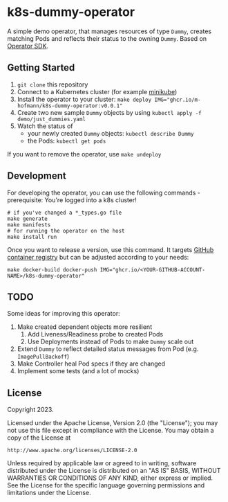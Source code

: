 # k8s-dummy-operator

A simple demo operator, that manages resources of type `Dummy`, creates matching Pods and reflects their status to the
owning `Dummy`. Based on [Operator SDK](https://sdk.operatorframework.io/).

## Getting Started

1. `git clone` this repository
2. Connect to a Kubernetes cluster (for example [minikube](https://minikube.sigs.k8s.io))
3. Install the operator to your cluster: `make deploy IMG="ghcr.io/m-hofmann/k8s-dummy-operator:v0.0.1"`
4. Create two new sample `Dummy` objects by using `kubectl apply -f demo/just_dummies.yaml`
5. Watch the status of 
   - your newly created `Dummy` objects: `kubectl describe Dummy`
   - the Pods: `kubectl get pods`

If you want to remove the operator, use `make undeploy`

## Development

For developing the operator, you can use the following commands - prerequisite: You're logged into a k8s cluster!

```shell
# if you've changed a *_types.go file
make generate
make manifests
# for running the operator on the host
make install run
```

Once you want to release a version, use this command. It targets [GitHub container registry](https://github.com/features/packages)
but can be adjusted according to your needs:

```shell
make docker-build docker-push IMG="ghcr.io/<YOUR-GITHUB-ACCOUNT-NAME>/k8s-dummy-operator"
```

## TODO

Some ideas for improving this operator:

1. Make created dependent objects more resilient
   1. Add Liveness/Readiness probe to created Pods
   2. Use Deployments instead of Pods to make `Dummy` scale out
2. Extend `Dummy` to reflect detailed status messages from Pod (e.g. `ImagePullBackoff`)
3. Make Controller heal Pod specs if they are changed
4. Implement some tests (and a lot of mocks)

## License

Copyright 2023.

Licensed under the Apache License, Version 2.0 (the "License");
you may not use this file except in compliance with the License.
You may obtain a copy of the License at

    http://www.apache.org/licenses/LICENSE-2.0

Unless required by applicable law or agreed to in writing, software
distributed under the License is distributed on an "AS IS" BASIS,
WITHOUT WARRANTIES OR CONDITIONS OF ANY KIND, either express or implied.
See the License for the specific language governing permissions and
limitations under the License.

